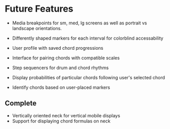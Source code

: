 # Future Features

* Media breakpoints for sm, med, lg screens as well as portrait vs landscape orientations.

* Differently shaped markers for each interval for colorblind accessability

* User profile with saved chord progressions

* Interface for pairing chords with compatible scales

* Step sequencers for drum and chord rhythms

* Display probabilities of particular chords following user's selected chord

* Identify chords based on user-placed markers

## Complete

* Vertically oriented neck for vertical mobile displays
* Support for displaying chord formulas on neck
